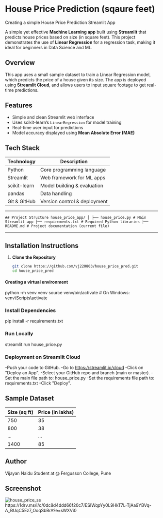 # **House Price Prediction (sqaure feet)**
Creating a simple House Price Prediction Streamlit App

A simple yet effective **Machine Learning app** built using **Streamlit** that predicts house prices based on size (in square feet). This project demonstrates the use of **Linear Regression** for a regression task, making it ideal for beginners in Data Science and ML.

## Overview
This app uses a small sample dataset to train a Linear Regression model, which predicts the price of a house given its size. The app is deployed using **Streamlit Cloud**, and allows users to input square footage to get real-time predictions.

## Features
- Simple and clean Streamlit web interface
- Uses scikit-learn’s `LinearRegression` for model training
- Real-time user input for predictions
- Model accuracy displayed using **Mean Absolute Error (MAE)**

## Tech Stack
| Technology     | Description                    |
|----------------|--------------------------------|
| Python         | Core programming language      |
| Streamlit      | Web framework for ML apps      |
| scikit-learn   | Model building & evaluation    |
| pandas         | Data handling                  |
| Git & GitHub   | Version control & deployment   |

-----------------------------------------------

``` ## Project Structure house_price_app/ │ ├── house_price.py # Main Streamlit app ├── requirements.txt # Required Python libraries ├── README.md # Project documentation (current file) ``` 

---------

## Installation Instructions

1. **Clone the Repository**
   ```bash
   git clone https://github.com/vj220803/house_price_pred.git
   cd house_price_pred

#### Creating a virtual environment
python -m venv venv
source venv/bin/activate  # On Windows: venv\Scripts\activate

### Install Dependencies
pip install -r requirements.txt

### **Run Locally**
streamlit run house_price.py

### **Deployment on Streamlit Cloud**
-Push your code to GitHub.
-Go to https://streamlit.io/cloud
-Click on "Deploy an App".
-Select your GitHub repo and branch (main or master).
-Set the main file path to: house_price.py
-Set the requirements file path to: requirements.txt
-Click "Deploy".

## **Sample Dataset**
| Size (sq ft) | Price (in lakhs) |
| ------------ | ---------------- |
| 750          | 35               |
| 800          | 38               |
| ...          | ...              |
| 1400         | 85               |

## **Author**
Vijayan Naidu 
Student at @ Fergusson College, Pune

## **Screenshot**
![house_price_ss](https://github.com/vj220803/house_price_pred-single_feature-/blob/main/house_price(single_feature)_UI.PNG)
https://1drv.ms/i/c/0dc8d4ddd66f20c7/ESIWqpYy0L9HkT7L-TjAa9YBVq-A_BUqC5Ez7_OoqSbBrA?e=sWXVi0







